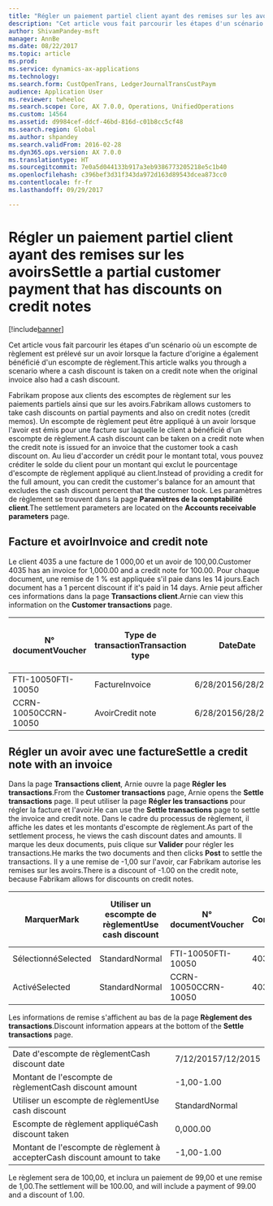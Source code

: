 ```yaml
---
title: "Régler un paiement partiel client ayant des remises sur les avoirs"
description: "Cet article vous fait parcourir les étapes d'un scénario où un escompte de règlement est prélevé sur un avoir lorsque la facture d'origine a également bénéficié d'un escompte de règlement."
author: ShivamPandey-msft
manager: AnnBe
ms.date: 08/22/2017
ms.topic: article
ms.prod: 
ms.service: dynamics-ax-applications
ms.technology: 
ms.search.form: CustOpenTrans, LedgerJournalTransCustPaym
audience: Application User
ms.reviewer: twheeloc
ms.search.scope: Core, AX 7.0.0, Operations, UnifiedOperations
ms.custom: 14564
ms.assetid: d9984cef-ddcf-46bd-816d-c01b8cc5cf48
ms.search.region: Global
ms.author: shpandey
ms.search.validFrom: 2016-02-28
ms.dyn365.ops.version: AX 7.0.0
ms.translationtype: HT
ms.sourcegitcommit: 7e0a5d044133b917a3eb9386773205218e5c1b40
ms.openlocfilehash: c396bef3d31f343da972d163d89543dcea873cc0
ms.contentlocale: fr-fr
ms.lasthandoff: 09/29/2017

---
```


# <a name="settle-a-partial-customer-payment-that-has-discounts-on-credit-notes"></a><span data-ttu-id="115c3-103">Régler un paiement partiel client ayant des remises sur les avoirs</span><span class="sxs-lookup"><span data-stu-id="115c3-103">Settle a partial customer payment that has discounts on credit notes</span></span>

[!include[banner](../includes/banner.md)]


<span data-ttu-id="115c3-104">Cet article vous fait parcourir les étapes d'un scénario où un escompte de règlement est prélevé sur un avoir lorsque la facture d'origine a également bénéficié d'un escompte de règlement.</span><span class="sxs-lookup"><span data-stu-id="115c3-104">This article walks you through a scenario where a cash discount is taken on a credit note when the original invoice also had a cash discount.</span></span> 

<span data-ttu-id="115c3-105">Fabrikam propose aux clients des escomptes de règlement sur les paiements partiels ainsi que sur les avoirs.</span><span class="sxs-lookup"><span data-stu-id="115c3-105">Fabrikam allows customers to take cash discounts on partial payments and also on credit notes (credit memos).</span></span> <span data-ttu-id="115c3-106">Un escompte de règlement peut être appliqué à un avoir lorsque l'avoir est émis pour une facture sur laquelle le client a bénéficié d'un escompte de règlement.</span><span class="sxs-lookup"><span data-stu-id="115c3-106">A cash discount can be taken on a credit note when the credit note is issued for an invoice that the customer took a cash discount on.</span></span> <span data-ttu-id="115c3-107">Au lieu d'accorder un crédit pour le montant total, vous pouvez créditer le solde du client pour un montant qui exclut le pourcentage d'escompte de règlement appliqué au client.</span><span class="sxs-lookup"><span data-stu-id="115c3-107">Instead of providing a credit for the full amount, you can credit the customer's balance for an amount that excludes the cash discount percent that the customer took.</span></span> <span data-ttu-id="115c3-108">Les paramètres de règlement se trouvent dans la page **Paramètres de la comptabilité client**.</span><span class="sxs-lookup"><span data-stu-id="115c3-108">The settlement parameters are located on the **Accounts receivable parameters** page.</span></span>

## <a name="invoice-and-credit-note"></a><span data-ttu-id="115c3-109">Facture et avoir</span><span class="sxs-lookup"><span data-stu-id="115c3-109">Invoice and credit note</span></span>
<span data-ttu-id="115c3-110">Le client 4035 a une facture de 1 000,00 et un avoir de 100,00.</span><span class="sxs-lookup"><span data-stu-id="115c3-110">Customer 4035 has an invoice for 1,000.00 and a credit note for 100.00.</span></span> <span data-ttu-id="115c3-111">Pour chaque document, une remise de 1 % est appliquée s'il paie dans les 14 jours.</span><span class="sxs-lookup"><span data-stu-id="115c3-111">Each document has a 1 percent discount if it's paid in 14 days.</span></span> <span data-ttu-id="115c3-112">Arnie peut afficher ces informations dans la page **Transactions client**.</span><span class="sxs-lookup"><span data-stu-id="115c3-112">Arnie can view this information on the **Customer transactions** page.</span></span>

| <span data-ttu-id="115c3-113">N° document</span><span class="sxs-lookup"><span data-stu-id="115c3-113">Voucher</span></span>    | <span data-ttu-id="115c3-114">Type de transaction</span><span class="sxs-lookup"><span data-stu-id="115c3-114">Transaction type</span></span> | <span data-ttu-id="115c3-115">Date</span><span class="sxs-lookup"><span data-stu-id="115c3-115">Date</span></span>      | <span data-ttu-id="115c3-116">Facture</span><span class="sxs-lookup"><span data-stu-id="115c3-116">Invoice</span></span>  | <span data-ttu-id="115c3-117">Montant au débit dans la devise de transaction</span><span class="sxs-lookup"><span data-stu-id="115c3-117">Amount in transaction currency debit</span></span> | <span data-ttu-id="115c3-118">Montant au crédit dans la devise de transaction</span><span class="sxs-lookup"><span data-stu-id="115c3-118">Amount in transaction currency credit</span></span> | <span data-ttu-id="115c3-119">Solde</span><span class="sxs-lookup"><span data-stu-id="115c3-119">Balance</span></span>  | <span data-ttu-id="115c3-120">Devise</span><span class="sxs-lookup"><span data-stu-id="115c3-120">Currency</span></span> |
|------------|------------------|-----------|----------|--------------------------------------|---------------------------------------|----------|----------|
| <span data-ttu-id="115c3-121">FTI-10050</span><span class="sxs-lookup"><span data-stu-id="115c3-121">FTI-10050</span></span>  | <span data-ttu-id="115c3-122">Facture</span><span class="sxs-lookup"><span data-stu-id="115c3-122">Invoice</span></span>          | <span data-ttu-id="115c3-123">6/28/2015</span><span class="sxs-lookup"><span data-stu-id="115c3-123">6/28/2015</span></span> | <span data-ttu-id="115c3-124">10050</span><span class="sxs-lookup"><span data-stu-id="115c3-124">10050</span></span>    | <span data-ttu-id="115c3-125">1 000,00</span><span class="sxs-lookup"><span data-stu-id="115c3-125">1,000.00</span></span>                             |                                       | <span data-ttu-id="115c3-126">1 000,00</span><span class="sxs-lookup"><span data-stu-id="115c3-126">1,000.00</span></span> | <span data-ttu-id="115c3-127">USD</span><span class="sxs-lookup"><span data-stu-id="115c3-127">USD</span></span>      |
| <span data-ttu-id="115c3-128">CCRN-10050</span><span class="sxs-lookup"><span data-stu-id="115c3-128">CCRN-10050</span></span> | <span data-ttu-id="115c3-129">Avoir</span><span class="sxs-lookup"><span data-stu-id="115c3-129">Credit note</span></span>      | <span data-ttu-id="115c3-130">6/28/2015</span><span class="sxs-lookup"><span data-stu-id="115c3-130">6/28/2015</span></span> | <span data-ttu-id="115c3-131">CR-10050</span><span class="sxs-lookup"><span data-stu-id="115c3-131">CR-10050</span></span> |                                      | <span data-ttu-id="115c3-132">100,00</span><span class="sxs-lookup"><span data-stu-id="115c3-132">100.00</span></span>                                | <span data-ttu-id="115c3-133">-100,00</span><span class="sxs-lookup"><span data-stu-id="115c3-133">-100.00</span></span>  | <span data-ttu-id="115c3-134">USD</span><span class="sxs-lookup"><span data-stu-id="115c3-134">USD</span></span>      |

## <a name="settle-a-credit-note-with-an-invoice"></a><span data-ttu-id="115c3-135">Régler un avoir avec une facture</span><span class="sxs-lookup"><span data-stu-id="115c3-135">Settle a credit note with an invoice</span></span>
<span data-ttu-id="115c3-136">Dans la page **Transactions client**, Arnie ouvre la page **Régler les transactions**.</span><span class="sxs-lookup"><span data-stu-id="115c3-136">From the **Customer transactions** page, Arnie opens the **Settle transactions** page.</span></span> <span data-ttu-id="115c3-137">Il peut utiliser la page **Régler les transactions** pour régler la facture et l'avoir.</span><span class="sxs-lookup"><span data-stu-id="115c3-137">He can use the **Settle transactions** page to settle the invoice and credit note.</span></span> <span data-ttu-id="115c3-138">Dans le cadre du processus de règlement, il affiche les dates et les montants d'escompte de règlement.</span><span class="sxs-lookup"><span data-stu-id="115c3-138">As part of the settlement process, he views the cash discount dates and amounts.</span></span> <span data-ttu-id="115c3-139">Il marque les deux documents, puis clique sur **Valider** pour régler les transactions.</span><span class="sxs-lookup"><span data-stu-id="115c3-139">He marks the two documents and then clicks **Post** to settle the transactions.</span></span> <span data-ttu-id="115c3-140">Il y a une remise de -1,00 sur l'avoir, car Fabrikam autorise les remises sur les avoirs.</span><span class="sxs-lookup"><span data-stu-id="115c3-140">There is a discount of -1.00 on the credit note, because Fabrikam allows for discounts on credit notes.</span></span>

| <span data-ttu-id="115c3-141">Marquer</span><span class="sxs-lookup"><span data-stu-id="115c3-141">Mark</span></span>     | <span data-ttu-id="115c3-142">Utiliser un escompte de règlement</span><span class="sxs-lookup"><span data-stu-id="115c3-142">Use cash discount</span></span> | <span data-ttu-id="115c3-143">N° document</span><span class="sxs-lookup"><span data-stu-id="115c3-143">Voucher</span></span>    | <span data-ttu-id="115c3-144">Compte</span><span class="sxs-lookup"><span data-stu-id="115c3-144">Account</span></span> | <span data-ttu-id="115c3-145">Date</span><span class="sxs-lookup"><span data-stu-id="115c3-145">Date</span></span>      | <span data-ttu-id="115c3-146">Date d'échéance</span><span class="sxs-lookup"><span data-stu-id="115c3-146">Due date</span></span>  | <span data-ttu-id="115c3-147">Facture</span><span class="sxs-lookup"><span data-stu-id="115c3-147">Invoice</span></span>  | <span data-ttu-id="115c3-148">Montant dans la devise de transaction</span><span class="sxs-lookup"><span data-stu-id="115c3-148">Amount in transaction currency</span></span> | <span data-ttu-id="115c3-149">Devise</span><span class="sxs-lookup"><span data-stu-id="115c3-149">Currency</span></span> | <span data-ttu-id="115c3-150">Montant à régler</span><span class="sxs-lookup"><span data-stu-id="115c3-150">Amount to settle</span></span> |
|----------|-------------------|------------|---------|-----------|-----------|----------|--------------------------------|----------|------------------|
| <span data-ttu-id="115c3-151">Sélectionné</span><span class="sxs-lookup"><span data-stu-id="115c3-151">Selected</span></span> | <span data-ttu-id="115c3-152">Standard</span><span class="sxs-lookup"><span data-stu-id="115c3-152">Normal</span></span>            | <span data-ttu-id="115c3-153">FTI-10050</span><span class="sxs-lookup"><span data-stu-id="115c3-153">FTI-10050</span></span>  | <span data-ttu-id="115c3-154">4035</span><span class="sxs-lookup"><span data-stu-id="115c3-154">4035</span></span>    | <span data-ttu-id="115c3-155">6/28/2015</span><span class="sxs-lookup"><span data-stu-id="115c3-155">6/28/2015</span></span> | <span data-ttu-id="115c3-156">7/28/2015</span><span class="sxs-lookup"><span data-stu-id="115c3-156">7/28/2015</span></span> | <span data-ttu-id="115c3-157">10050</span><span class="sxs-lookup"><span data-stu-id="115c3-157">10050</span></span>    | <span data-ttu-id="115c3-158">1 000,00</span><span class="sxs-lookup"><span data-stu-id="115c3-158">1,000.00</span></span>                       | <span data-ttu-id="115c3-159">USD</span><span class="sxs-lookup"><span data-stu-id="115c3-159">USD</span></span>      | <span data-ttu-id="115c3-160">990,00</span><span class="sxs-lookup"><span data-stu-id="115c3-160">990.00</span></span>           |
| <span data-ttu-id="115c3-161">Activé</span><span class="sxs-lookup"><span data-stu-id="115c3-161">Selected</span></span> | <span data-ttu-id="115c3-162">Standard</span><span class="sxs-lookup"><span data-stu-id="115c3-162">Normal</span></span>            | <span data-ttu-id="115c3-163">CCRN-10050</span><span class="sxs-lookup"><span data-stu-id="115c3-163">CCRN-10050</span></span> | <span data-ttu-id="115c3-164">4035</span><span class="sxs-lookup"><span data-stu-id="115c3-164">4035</span></span>    | <span data-ttu-id="115c3-165">6/28/2015</span><span class="sxs-lookup"><span data-stu-id="115c3-165">6/28/2015</span></span> | <span data-ttu-id="115c3-166">7/28/2015</span><span class="sxs-lookup"><span data-stu-id="115c3-166">7/28/2015</span></span> | <span data-ttu-id="115c3-167">CR-10050</span><span class="sxs-lookup"><span data-stu-id="115c3-167">CR-10050</span></span> | <span data-ttu-id="115c3-168">-100,00</span><span class="sxs-lookup"><span data-stu-id="115c3-168">-100.00</span></span>                        | <span data-ttu-id="115c3-169">USD</span><span class="sxs-lookup"><span data-stu-id="115c3-169">USD</span></span>      | <span data-ttu-id="115c3-170">-99,00</span><span class="sxs-lookup"><span data-stu-id="115c3-170">-99.00</span></span>           |

<span data-ttu-id="115c3-171">Les informations de remise s'affichent au bas de la page **Règlement des transactions**.</span><span class="sxs-lookup"><span data-stu-id="115c3-171">Discount information appears at the bottom of the **Settle transactions** page.</span></span>

|                              |           |
|------------------------------|-----------|
| <span data-ttu-id="115c3-172">Date d'escompte de règlement</span><span class="sxs-lookup"><span data-stu-id="115c3-172">Cash discount date</span></span>           | <span data-ttu-id="115c3-173">7/12/2015</span><span class="sxs-lookup"><span data-stu-id="115c3-173">7/12/2015</span></span> |
| <span data-ttu-id="115c3-174">Montant de l'escompte de règlement</span><span class="sxs-lookup"><span data-stu-id="115c3-174">Cash discount amount</span></span>         | <span data-ttu-id="115c3-175">-1,00</span><span class="sxs-lookup"><span data-stu-id="115c3-175">-1.00</span></span>     |
| <span data-ttu-id="115c3-176">Utiliser un escompte de règlement</span><span class="sxs-lookup"><span data-stu-id="115c3-176">Use cash discount</span></span>            | <span data-ttu-id="115c3-177">Standard</span><span class="sxs-lookup"><span data-stu-id="115c3-177">Normal</span></span>    |
| <span data-ttu-id="115c3-178">Escompte de règlement appliqué</span><span class="sxs-lookup"><span data-stu-id="115c3-178">Cash discount taken</span></span>          | <span data-ttu-id="115c3-179">0,00</span><span class="sxs-lookup"><span data-stu-id="115c3-179">0.00</span></span>      |
| <span data-ttu-id="115c3-180">Montant de l'escompte de règlement à accepter</span><span class="sxs-lookup"><span data-stu-id="115c3-180">Cash discount amount to take</span></span> | <span data-ttu-id="115c3-181">-1,00</span><span class="sxs-lookup"><span data-stu-id="115c3-181">-1.00</span></span>     |

<span data-ttu-id="115c3-182">Le règlement sera de 100,00, et inclura un paiement de 99,00 et une remise de 1,00.</span><span class="sxs-lookup"><span data-stu-id="115c3-182">The settlement will be 100.00, and will include a payment of 99.00 and a discount of 1.00.</span></span>




